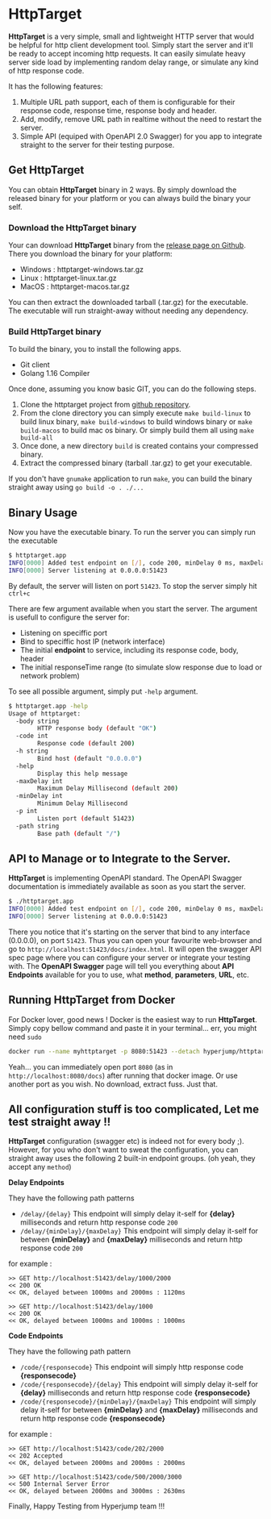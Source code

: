 # HttpTarget

**HttpTarget** is a very simple, small and lightweight HTTP server that would be helpful for http client development tool.
Simply start the server and it'll be ready to accept incoming http requests. It can easily simulate heavy server side load
by implementing random delay range, or simulate any kind of http response code.  
 
It has the following features:

1. Multiple URL path support, each of them is configurable for their response code, response time, response body and header.
2. Add, modify, remove URL path in realtime without the need to restart the server.
3. Simple API (equiped with OpenAPI 2.0 Swagger) for you app to integrate straight to the server for their testing purpose.

## Get HttpTarget

You can obtain **HttpTarget** binary in 2 ways. By simply download the released binary for 
your platform or you can always build the binary your self.

### Download the HttpTarget binary

Your can download **HttpTarget** binary from the [release page on Github](https://github.com/hyperjumptech/httptarget/releases).
There you download the binary for your platform:

- Windows : httptarget-windows.tar.gz
- Linux : httptarget-linux.tar.gz
- MacOS : httptarget-macos.tar.gz

You can then extract the downloaded tarball (.tar.gz) for the executable. The executable will run straight-away without needing any dependency. 

### Build HttpTarget binary

To build the binary, you to install the following apps.

- Git client
- Golang 1.16 Compiler

Once done, assuming you know basic GIT, you can do the following steps.

1. Clone the httptarget project from [github repository](https://github.com/hyperjumptech/httptarget).
2. From the clone directory you can simply execute `make build-linux` to build linux binary, `make build-windows` to build windows binary or `make build-macos` to build mac os binary. Or simply build them all using `make build-all`
3. Once done, a new directory `build` is created contains your compressed binary.
4. Extract the compressed binary (tarball .tar.gz) to get your executable.

If you don't have `gnumake` application to run `make`, you can build the binary straight away using `go build -o . ./...`

## Binary Usage

Now you have the executable binary. To run the server you can simply run the executable

```bash
$ httptarget.app
INFO[0000] Added test endpoint on [/], code 200, minDelay 0 ms, maxDelay 200 ms 
INFO[0000] Server listening at 0.0.0.0:51423 
```

By default, the server will listen on port `51423`. To stop the server simply hit `ctrl+c`

There are few argument available when you start the server. The argument is usefull to 
configure the server for:

- Listening on speciffic port
- Bind to speciffic host IP (network interface)
- The initial __endpoint__ to service, including its response code, body, header
- The initial responseTime range (to simulate slow response due to load or network problem)

To see all possible argument, simply put `-help` argument.

```bash
$ httptarget.app -help
Usage of httptarget:
  -body string
        HTTP response body (default "OK")
  -code int
        Response code (default 200)
  -h string
        Bind host (default "0.0.0.0")
  -help
        Display this help message
  -maxDelay int
        Maximum Delay Millisecond (default 200)
  -minDelay int
        Minimum Delay Millisecond
  -p int
        Listen port (default 51423)
  -path string
        Base path (default "/")
```

## API to Manage or to Integrate to the Server.

**HttpTarget** is implementing OpenAPI standard. The OpenAPI Swagger documentation is immediately available
as soon as you start the server.

```bash
$ ./httptarget.app 
INFO[0000] Added test endpoint on [/], code 200, minDelay 0 ms, maxDelay 200 ms 
INFO[0000] Server listening at 0.0.0.0:51423 
```

There you notice that it's starting on the server that bind to any interface (0.0.0.0), on port `51423`. Thus you can open your
favourite web-browser and go to `http://localhost:51423/docs/index.html`. It will open the swagger API spec page where 
you can configure your server or integrate your testing with. The __OpenAPI Swagger__ page will tell you everything about
__API Endpoints__ available for you to use, what __method__, __parameters__, __URL__, etc.

## Running HttpTarget from Docker

For Docker lover, good news ! Docker is the easiest way to run **HttpTarget**. Simply copy bellow command
and paste it in your terminal... err, you might need `sudo`

```bash
docker run --name myhttptarget -p 8080:51423 --detach hyperjump/httptarget:v1.1.0
```

Yeah... you can immediately open port `8080` (as in `http://localhost:8080/docs`) after running that docker image. Or use another port as you wish.
No download, extract fuss. Just that.

## All configuration stuff is too complicated, Let me test straight away !!

**HttpTarget** configuration (swagger etc) is indeed not for every body ;). However, for you who don't want to sweat the configuration, 
you can straight away uses the following 2 built-in endpoint groups. (oh yeah, they accept any `method`)

**Delay Endpoints**

They have the following path patterns

- `/delay/{delay}` This endpoint will simply delay it-self for __{delay}__ milliseconds and return http response code `200`
- `/delay/{minDelay}/{maxDelay}` This endpoint will simply delay it-self for between __{minDelay}__ and __{maxDelay}__ milliseconds and return http response code `200`

for example :

```text
>> GET http://localhost:51423/delay/1000/2000
<< 200 OK
<< OK, delayed between 1000ms and 2000ms : 1120ms
```

```text
>> GET http://localhost:51423/delay/1000
<< 200 OK
<< OK, delayed between 1000ms and 1000ms : 1000ms
```

**Code Endpoints**

They have the following path pattern

- `/code/{responsecode}` This endpoint will simply http response code __{responsecode}__
- `/code/{responsecode}/{delay}` This endpoint will simply delay it-self for __{delay}__ milliseconds and return http response code __{responsecode}__
- `/code/{responsecode}/{minDelay}/{maxDelay}` This endpoint will simply delay it-self for between __{minDelay}__ and __{maxDelay}__ milliseconds and return http response code __{responsecode}__

for example :

```text
>> GET http://localhost:51423/code/202/2000
<< 202 Accepted
<< OK, delayed between 2000ms and 2000ms : 2000ms
```

```text
>> GET http://localhost:51423/code/500/2000/3000
<< 500 Internal Server Error
<< OK, delayed between 2000ms and 3000ms : 2630ms
```


Finally, Happy Testing from Hyperjump team !!!